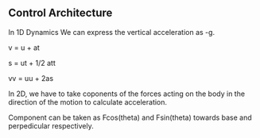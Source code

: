 ## Control Architecture
In 1D Dynamics We can express the vertical acceleration as -g.

v = u + at

s = ut + 1/2 att

vv = uu + 2as

In 2D, we have to take coponents of the forces acting on the body in the direction of the motion to calculate acceleration.

Component can be taken as Fcos(theta) and Fsin(theta) towards base and perpedicular respectively.
